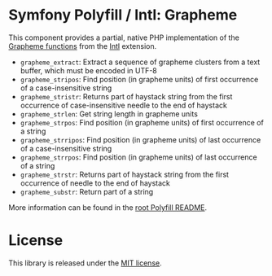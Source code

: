 Symfony Polyfill / Intl: Grapheme
=================================

This component provides a partial, native PHP implementation of the
[Grapheme functions](http://php.net/manual/en/ref.intl.grapheme.php) from the
[Intl](http://php.net/intl) extension.

- `grapheme_extract`: Extract a sequence of grapheme clusters from a text buffer,
  which must be encoded in UTF-8
- `grapheme_stripos`: Find position (in grapheme units) of first occurrence of a
  case-insensitive string
- `grapheme_stristr`: Returns part of haystack string from the first occurrence
  of case-insensitive needle to the end of haystack
- `grapheme_strlen`: Get string length in grapheme units
- `grapheme_strpos`: Find position (in grapheme units) of first occurrence of
  a string
- `grapheme_strripos`: Find position (in grapheme units) of last occurrence of
  a case-insensitive string
- `grapheme_strrpos`: Find position (in grapheme units) of last occurrence of
  a string
- `grapheme_strstr`: Returns part of haystack string from the first occurrence
  of needle to the end of haystack
- `grapheme_substr`: Return part of a string

More information can be found in the 
[root Polyfill README](https://github.com/symfony/polyfill/blob/master/README.md).

License
=======

This library is released under the [MIT license](LICENSE).